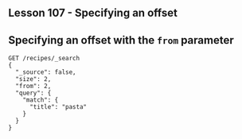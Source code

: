 ## Lesson 107 - Specifying an offset

## Specifying an offset with the `from` parameter

```
GET /recipes/_search
{
  "_source": false,
  "size": 2,
  "from": 2,
  "query": {
    "match": {
      "title": "pasta"
    }
  }
}
```